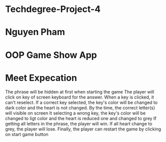 # Techdegree-Project-4
# Nguyen Pham
# OOP Game Show App

# Meet Expecation

The phrase will be hidden at first when starting the game
The player will click on key of screen keyboard for the answer.
When a key is clicked, it can't reselect.
If a correct key selected, the key's color will be changed to dark color and the heart is not changed. By the time, the correct letter(s) will visible on screen
It selecting a wrong key, the key's color will be changed to ligt color and the heart is reduced one and changed to grey
If getting all letters in the phrase, the player will win.
If all heart change to grey, the player will lose.
Finally, the player can restart the game by clicking on start game button
